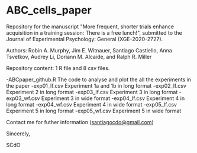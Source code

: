 # ABC_cells_paper

Repository for the manuscript "More frequent, shorter trials enhance acquisition in a training session: There is a free lunch!", submitted to the Journal of Experimental Psychology: General (XGE-2020-2727). 

Authors: Robin A. Murphy, Jim E. Witnauer, Santiago Castiello, Anna Tsvetkov, Audrey Li, Doriann M. Alcaide, and Ralph R. Miller

Repository content: 1 R file and 8 csv files.

-ABCpaper_github.R
  The code to analyse and plot the all the experiments in the paper
-exp01_lf.csv
  Experiment 1a and 1b in long format
-exp02_lf.csv
  Experiment 2 in long format
-exp03_lf.csv
  Experiment 3 in long format
-exp03_wf.csv
  Experiment 3 in wide format
-exp04_lf.csv
  Experiment 4 in long format
-exp04_wf.csv
  Experiment 4 in wide format
-exp05_lf.csv
  Experiment 5 in long format
-exp05_wf.csv
  Experiment 5 in wide format

Contact me for futher information (santiagocdo@gmail.com)

Sincerely,

SCdO
